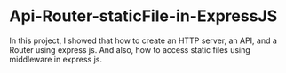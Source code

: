 # Api-Router-staticFile-in-ExpressJS
In this project, I showed that how to create an HTTP server, an API, and a Router using express js. And also, how to access static files using middleware in express js.
